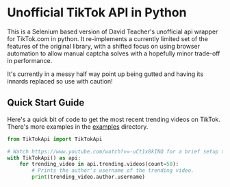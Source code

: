 
# Unofficial TikTok API in Python

This is a Selenium based version of David Teacher's unofficial api wrapper for TikTok.com in python. It re-implements a currently limited set of the features of the original library, with a shifted focus on using browser automation to allow manual captcha solves with a hopefully minor trade-off in performance.

It's currently in a messy half way point up being gutted and having its innards replaced so use with caution!


## Quick Start Guide

Here's a quick bit of code to get the most recent trending videos on TikTok. There's more examples in the [examples](https://github.com/davidteather/TikTok-Api/tree/master/examples) directory.

```py
from TikTokApi import TikTokApi

# Watch https://www.youtube.com/watch?v=-uCt1x8kINQ for a brief setup tutorial
with TikTokApi() as api:
    for trending_video in api.trending.videos(count=50):
        # Prints the author's username of the trending video.
        print(trending_video.author.username)
```
